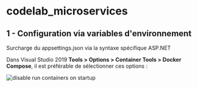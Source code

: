 # codelab_microservices
## 1 - Configuration via variables d'environnement

Surcharge du appsettings.json via la syntaxe spécifique ASP.NET

Dans Visual Studio 2019 **Tools > Options > Container Tools > Docker Compose**, il est préférable de sélectionner ces options :

![disable run containers on startup](https://affix-test-api.phoceis.com/img/vs_config.png)